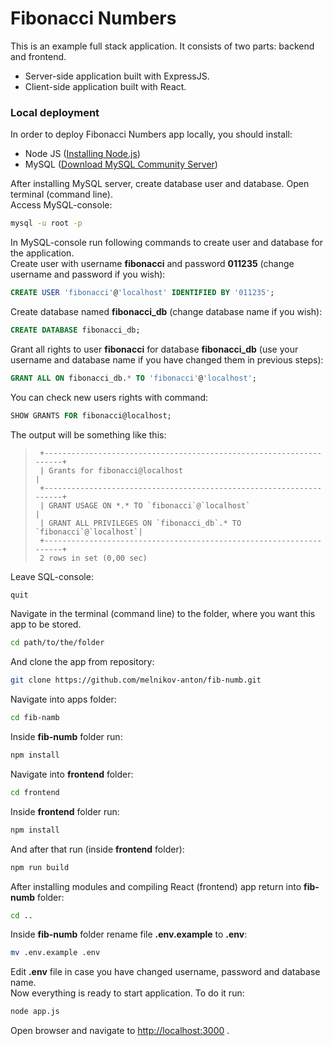 # Fibonacci Numbers
This is an example full stack application.
It consists of two parts: backend and frontend.
- Server-side application built with ExpressJS.
- Client-side application built with React.

### Local deployment
In order to deploy Fibonacci Numbers app locally, you should install:
- Node JS ([Installing Node.js](https://nodejs.org/en/download/package-manager/))
- MySQL ([Download MySQL Community Server](https://dev.mysql.com/downloads/mysql/))

After installing MySQL server, create database user and database. Open terminal (command line).  
Access MySQL-console:
```bash
mysql -u root -p
```
In MySQL-console run following commands to create user and database for the application.  
Create user with username **fibonacci** and password **011235** (change username and password if you wish):
```sql
CREATE USER 'fibonacci'@'localhost' IDENTIFIED BY '011235';
```
Create database named **fibonacci_db** (change database name if you wish):
```sql
CREATE DATABASE fibonacci_db;
```
Grant all rights to user **fibonacci** for database **fibonacci_db** (use your username and database name if you have changed them in previous steps):
```sql
GRANT ALL ON fibonacci_db.* TO 'fibonacci'@'localhost';
```
You can check new users rights with command:
```sql
SHOW GRANTS FOR fibonacci@localhost;
```
The output will be something like this:

>      +--------------------------------------------------------------------+
>      | Grants for fibonacci@localhost                                     |
>      +--------------------------------------------------------------------+
>      | GRANT USAGE ON *.* TO `fibonacci`@`localhost`                      |
>      | GRANT ALL PRIVILEGES ON `fibonacci_db`.* TO `fibonacci`@`localhost`|
>      +--------------------------------------------------------------------+
>      2 rows in set (0,00 sec)

Leave SQL-console:
```sql
quit
```

Navigate in the terminal (command line) to the folder, where you want this app to be stored.  
```bash
cd path/to/the/folder
```
And clone the app from repository:
```bash
git clone https://github.com/melnikov-anton/fib-numb.git
```
Navigate into apps folder:
```bash
cd fib-namb
```
Inside **fib-numb** folder run:
```bash
npm install
```
Navigate into **frontend** folder:
```bash
cd frontend
```
Inside **frontend** folder run:
```bash
npm install
```
And after that run (inside **frontend** folder):
```bash
npm run build
```
After installing modules and compiling React (frontend) app return into **fib-numb** folder:
```bash
cd ..
```
Inside **fib-numb** folder rename file **.env.example** to **.env**:
```bash
mv .env.example .env
```
Edit **.env** file in case you have changed username, password and database name.  
Now everything is ready to start application. To do it run:
```bash
node app.js
```
Open browser and navigate to [http://localhost:3000](http://localhost:3000) .
